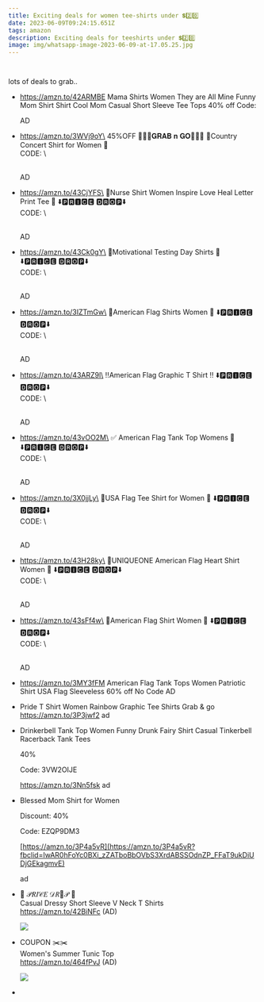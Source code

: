 ```yaml
---
title: Exciting deals for women tee-shirts under 💲2️⃣0️⃣
date: 2023-06-09T09:24:15.651Z
tags: amazon
description: Exciting deals for teeshirts under 💲2️⃣0️⃣
image: img/whatsapp-image-2023-06-09-at-17.05.25.jpg
---
```

![]()

![]()

l﻿ots of deals to grab..

* https://amzn.to/42ARMBE
  Mama Shirts Women They are All Mine Funny Mom Shirt Shirt Cool Mom Casual Short Sleeve Tee Tops
  40% off
  Code:

  AD
* https://amzn.to/3WVj9oY\
  45%OFF  🏃🏃‍♀️𝐆𝐑𝐀𝐁 𝐧 𝐆𝐎🏃🏃‍♀️
  👕Country Concert Shirt for Women 👕\
  CODE: \

  \
  A﻿D
* https://amzn.to/43CjYFS\
  👕Nurse Shirt Women Inspire Love Heal Letter Print Tee 👕
  ⬇️🅿🆁🅸🅲🅴 🅳🆁🅾🅿⬇️\
  C﻿ODE: \

  \
  A﻿D
* https://amzn.to/43Ck0gY\
  👕Motivational Testing Day Shirts 👕
  ⬇️🅿🆁🅸🅲🅴 🅳🆁🅾🅿⬇️\
  C﻿ODE: \

  \
  A﻿D
* https://amzn.to/3IZTmGw\
  👕American Flag Shirts Women  👕
  ⬇️🅿🆁🅸🅲🅴 🅳🆁🅾🅿⬇️\
  C﻿ODE: \

  \
  A﻿D
* https://amzn.to/43ARZ9l\
  ‼️American Flag Graphic T Shirt ‼️
  ⬇️🅿🆁🅸🅲🅴 🅳🆁🅾🅿⬇️\
  C﻿ODE: \

  \
  A﻿D
* https://amzn.to/43vOO2M\
  ✅ American Flag Tank Top Womens 👕
  ⬇️🅿🆁🅸🅲🅴 🅳🆁🅾🅿⬇️\
  C﻿ODE: \

  \
  A﻿D
* https://amzn.to/3X0jjLy\
  👕USA Flag Tee Shirt for Women 👕
  ⬇️🅿🆁🅸🅲🅴 🅳🆁🅾🅿⬇️\
  C﻿ODE: \

  \
  A﻿D
* https://amzn.to/43H28ky\
  👕UNIQUEONE American Flag Heart Shirt Women 👕
  ⬇️🅿🆁🅸🅲🅴 🅳🆁🅾🅿⬇️\
  C﻿ODE: \

  \
  A﻿D
* https://amzn.to/43sFf4w\
  🎀American Flag Shirt Women 🎀
  ⬇️🅿🆁🅸🅲🅴 🅳🆁🅾🅿⬇️\
  C﻿ODE: \

  \
  A﻿D
* https://amzn.to/3MY3fFM
  American Flag Tank Tops Women Patriotic Shirt USA Flag Sleeveless  60% off
  No Code
  AD
* Pride T Shirt Women Rainbow Graphic Tee Shirts  Grab & go https://amzn.to/3P3jwf2 ad 
* Drinkerbell Tank Top Women Funny Drunk Fairy Shirt Casual Tinkerbell Racerback Tank Tees

  40%

  Code: 3VW2OIJE

  https://amzn.to/3Nn5fsk ad 
* Blessed Mom Shirt for Women

  Discount: 40% 

  Code: EZQP9DM3

  [https://amzn.to/3P4a5vR](https://amzn.to/3P4a5vR?fbclid=IwAR0hFoYc0BXi_zZATboBbOVbS3XrdABSSOdnZP_FFaT9ukDiUDjGEkagmvE)

  ad
* <!--StartFragment-->

  🎀 𝒫𝑅𝐼𝒞𝐸 𝒟𝑅🌺𝒫 🎀\
  Casual Dressy Short Sleeve V Neck T Shirts\
  <https://amzn.to/42BiNFc> (AD)

  <!--EndFragment-->

  ![](https://m.media-amazon.com/images/I/71zFfTCjoWL._AC_UL1500_.jpg)

  <!--EndFragment-->
* <!--StartFragment-->

  COUPON ✂️✂️\
  Women's Summer Tunic Top\
  <https://amzn.to/464fPvJ> (AD)

  <!--EndFragment--><!--StartFragment-->

  ![](https://m.media-amazon.com/images/I/719ZqjCstIL._AC_UL1500_.jpg)

  <!--EndFragment-->
*